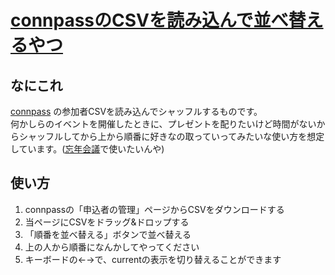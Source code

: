 # [connpassのCSVを読み込んで並べ替えるやつ](https://shizone.github.io/lottery/) 

## なにこれ

[connpass](https://connpass.com/) の参加者CSVを読み込んでシャッフルするものです。  
何かしらのイベントを開催したときに、プレゼントを配りたいけど時間がないからシャッフルしてから上から順番に好きなの取っていってみたいな使い方を想定しています。([忘年会議](https://bonenkaigi.connpass.com/)で使いたいんや)

## 使い方

1. connpassの「申込者の管理」ページからCSVをダウンロードする
1. 当ページにCSVをドラッグ&ドロップする
1. 「順番を並べ替える」ボタンで並べ替える
1. 上の人から順番になんかしてやってください
1. キーボードの←→で、currentの表示を切り替えることができます